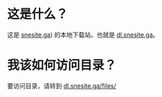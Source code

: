 # 这是什么？
这是 [snesite.ga](https://www.snesite.ga)) 的本地下载站。也就是 [dl.snesite.ga](htts://dl.snesite.ga)。

# 我该如何访问目录？
要访问目录，请转到 [dl.snesite.ga/files/](htts://dl.snesite.ga/files/)
